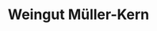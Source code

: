 ---
title: "Weingut Müller-Kern"
url: /neustadt-an-der-weinstrasse/weingut-mueller-kern/
shop: Spirituosen
---